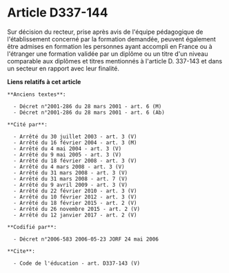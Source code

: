 # Article D337-144

Sur décision du recteur, prise après avis de l'équipe pédagogique de l'établissement concerné par la formation demandée,
peuvent également être admises en formation les personnes ayant accompli en France ou à l'étranger une formation validée par
un diplôme ou un titre d'un niveau comparable aux diplômes et titres mentionnés à l'article D. 337-143 et dans un secteur en
rapport avec leur finalité.

**Liens relatifs à cet article**

	**Anciens textes**:

	  - Décret n°2001-286 du 28 mars 2001 - art. 6 (M)
	  - Décret n°2001-286 du 28 mars 2001 - art. 6 (Ab)

	**Cité par**:

	  - Arrêté du 30 juillet 2003 - art. 3 (V)
	  - Arrêté du 16 février 2004 - art. 3 (M)
	  - Arrêté du 4 mai 2004 - art. 3 (V)
	  - Arrêté du 9 mai 2005 - art. 3 (V)
	  - Arrêté du 18 février 2008 - art. 3 (V)
	  - Arrêté du 4 mars 2008 - art. 3 (V)
	  - Arrêté du 31 mars 2008 - art. 3 (V)
	  - Arrêté du 31 mars 2008 - art. 7 (V)
	  - Arrêté du 9 avril 2009 - art. 3 (V)
	  - Arrêté du 22 février 2010 - art. 3 (V)
	  - Arrêté du 10 février 2012 - art. 3 (V)
	  - Arrêté du 18 février 2015 - art. 2 (V)
	  - Arrêté du 26 novembre 2015 - art. 2 (V)
	  - Arrêté du 12 janvier 2017 - art. 2 (V)

	**Codifié par**:

	  - Décret n°2006-583 2006-05-23 JORF 24 mai 2006

	**Cite**:

	  - Code de l'éducation - art. D337-143 (V)
